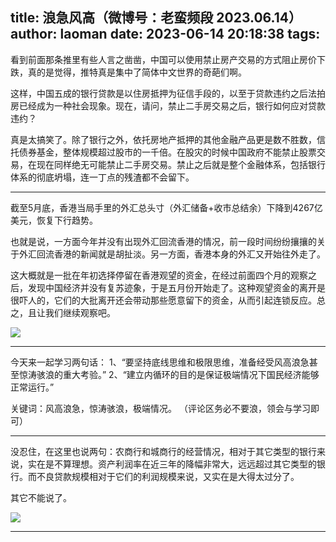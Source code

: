 title: 浪急风高（微博号：老蛮频段 2023.06.14）
author: laoman
date: 2023-06-14 20:18:38
tags:
---

看到前面那条推里有些人言之凿凿，中国可以使用禁止房产交易的方式阻止房价下跌，真的是觉得，推特真是集中了简体中文世界的奇葩们啊。

这样，中国五成的银行贷款是以住房抵押为征信手段的，以至于贷款违约之后法拍房已经成为一种社会现象。现在，请问，禁止二手房交易之后，银行如何应对贷款违约？

真是太搞笑了。除了银行之外，依托房地产抵押的其他金融产品更是数不胜数，信托债券基金，整体规模超过股市的一千倍。在股灾的时候中国政府不能禁止股票交易，在现在同样绝无可能禁止二手房交易。禁止之后就是整个金融体系，包括银行体系的彻底坍塌，连一丁点的残渣都不会留下。
- - - 
截至5月底，香港当局手里的外汇总头寸（外汇储备+收市总结余）下降到4267亿美元，恢复下行趋势。

也就是说，一方面今年并没有出现外汇回流香港的情况，前一段时间纷纷攘攘的关于外汇回流香港的新闻就是胡扯淡。另一方面，香港本身的外汇又开始往外走了。

这大概就是一批在年初选择停留在香港观望的资金，在经过前面四个月的观察之后，发现中国经济并没有复苏迹象，于是五月份开始走了。这种观望资金的离开是很吓人的，它们的大批离开还会带动那些愿意留下的资金，从而引起连锁反应。总之，且让我们继续观察吧。

![](/images/20230614001.jpg)
- - -
今天来一起学习两句话：
1、“要坚持底线思维和极限思维，准备经受风高浪急甚至惊涛骇浪的重大考验。”
2、“建立内循环的目的是保证极端情况下国民经济能够正常运行。”

关键词：风高浪急，惊涛骇浪，极端情况。
（评论区务必不要浪，领会与学习即可） 
- - -
没忍住，在这里也说两句：农商行和城商行的经营情况，相对于其它类型的银行来说，实在是不算理想。资产利润率在近三年的降幅非常大，远远超过其它类型的银行。而不良贷款规模相对于它们的利润规模来说，又实在是大得太过分了。

其它不能说了。

![](/images/20230614002.jpg)
- - -
